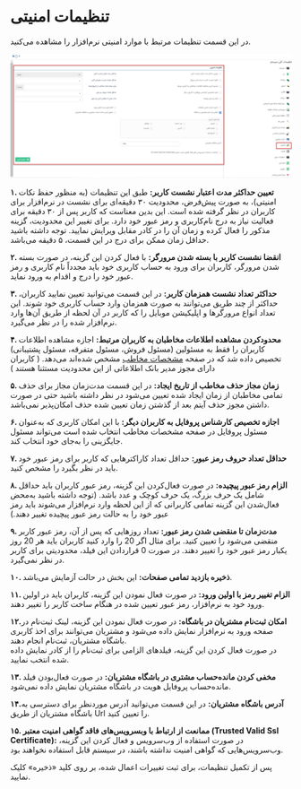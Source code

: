 # تنظیمات امنیتی

در این قسمت تنظیمات مرتبط با موارد امنیتی نرم‌افزار را مشاهده می‌کنید.

![تنظیمات امنیتی](./Image/security-setting-2.8.1.png)

**۱. تعیین حداکثر مدت اعتبار نشست کاربر:** طبق این تنظیمات (به منظور حفظ نکات امنیتی)، به صورت پیش‌فرض، محدودیت ۳۰ دقیقه‌ای برای نشست در نرم‌افزار برای کاربران در نظر گرفته شده است. این بدین معناست که کاربر پس از ۳۰ دقیقه برای فعالیت نیاز به درج نام‌کاربری و رمز عبور خود دارد. برای تغییر این محدودیت، گزینه مذکور را فعال کرده و زمان آن را در کادر مقابل ویرایش نمایید. توجه داشته باشید حداقل زمان ممکن برای درج در این قسمت، ۵ دقیقه می‌باشد.<br>

**۲. انقضا نشست کاربر با بسته شدن مرورگر:** با فعال کردن این گزینه، در صورت بسته شدن مرورگر، کاربران برای ورود به حساب کاربری خود باید مجدداً نام کاربری و رمز عبور خود را درج و اقدام به ورود نماید.<br>

**۳. حداکثر تعداد نشست همزمان کاربر:** در این قسمت می‌توانید تعیین نمایید کاربران، حداکثر از چند طریق می‌توانند به صورت همزمان وارد حساب کاربری خود شوند. این تعداد انواع مرورگرها و اپلیکیشن موبایل را که کاربر در آن لحظه از طریق آن‌ها وارد نرم‌افزار شده را در نظر می‌گیرد.<br>

**۴. محدودکردن مشاهده اطلاعات مخاطبان به کاربران مرتبط:** اجازه مشاهده اطلاعات کاربران را فقط به مسئولین (مسئول فروش، مسئول متفرقه، مسئول پشتیبانی) تخصیص داده شد که در صفحه [مشخصات مخاطب](https://github.com/1stco/PayamGostarDocs/blob/master/Help/Integrated-bank/Database/General-specifications/General-specifications.md) مشخص شده‌اند می‌دهد. (  کاربران دارای مجوز مدیر بانک اطلاعاتی از این محدودیت مستثنا هستند )<br>

**۵. زمان مجاز حذف مخاطب از تاریخ ایجاد:** در این قسمت مدت‌زمان مجاز برای حذف تمامی مخاطبان از زمان ایجاد شده تعیین می‌شود در نظر داشته باشید حتی در صورت داشتن مجوز حذف آیتم بعد از گذشتن زمان تعیین شده حذف امکان‌پذیر نمی‌باشد.<br>

**۶. اجازه تخصیص کارشناس پروفایل به کاربران دیگر:** با این امکان کاربری که به‌عنوان مسئول پروفایل در صفحه مشخصات مخاطب انتخاب شده است می‌تواند مسئول جایگزینی را به‌جای خود انتخاب کند.<br>

**۷. حداقل تعداد حروف رمز عبور:** حداقل تعداد کاراکترهایی که کاربر برای رمز عبور خود باید در نظر بگیرد را مشخص کنید.<br>

**۸. الزام رمز عبور پیچیده:** در صورت فعال‌کردن این گزینه، رمز عبور کاربران باید حداقل شامل یک حرف بزرگ، یک حرف کوچک و عدد باشد. (توجه داشته باشید به‌محض فعال‌شدن این گزینه تمامی کاربرانی که از این لحظه وارد نرم‌افزار می‌شوند باید رمز عبور خود را به حالت رمز عبور پیچیده تغییر دهند.) <br>

**۹. مدت‌زمان تا منقضی شدن رمز عبور:** تعداد روزهایی که پس از آن، رمز عبور کاربر منقضی می‌شود را تعیین کنید. برای مثال اگر 20 را وارد کنید کاربران باید هر 20 روز یکبار رمز عبور خود را تغییر دهند. در صورت 0 قراردادن این فیلد، محدودیتی برای کاربر در نظر نمی‌گیرد.<br>

**۱۰. ذخیره بازدید تمامی صفحات:** این بخش در حالت آزمایش می‌باشد.<br>

**۱۱. الزام تغییر رمز با اولین ورود:** در صورت فعال نمودن این گزینه، کاربران باید در اولین ورود خود به نرم‌افزار، رمز عبور تعیین شده در هنگام ساخت کاربر را تغییر دهند.<br>

**۱۲.امکان ثبت‌نام مشتریان در باشگاه:** در صورت فعال نمودن این گزینه، لینک ثبت‌نام در صفحه ورود به نرم‌افزار نمایش داده می‌شود و مشتریان می‌توانند برای اخذ کاربری باشگاه مشتریان، ثبت‌نام انجام دهند.<br>
در صورت فعال کردن این گزینه، فیلدهای الزامی برای ثبت‌نام را از کادر نمایش داده شده انتخب نمایید.<br>

**۱۳. مخفی کردن مانده‌حساب مشتری در باشگاه مشتریان:**  در صورت فعال‌بودن  فیلد مانده‌حساب پروفایل هویت در باشگاه مشتریان  نمایش داده نمی‌شود. <br>

**۱۴.آدرس باشگاه مشتریان:** در این قسمت می‌توانید آدرس موردنظر برای دسترسی به باشگاه مشتریان از طریق Url را تعیین کنید.<br>

**۱۵. ممانعت از ارتباط با وبسرویس‌های فاقد گواهی امنیت معتبر (Trusted Valid Ssl Certificate):** در صورت استفاده از وب‌سرویس و فعال کردن این گزینه، وب‌سرویس‌هایی که گواهی امنیت نداشته باشند، در سیستم قابل استفاده نخواهند بود.<br>

 پس از تکمیل تنظیمات، برای ثبت تغییرات اعمال شده، بر روی کلید «ذخیره» کلیک نمایید.
 

 

 

 





